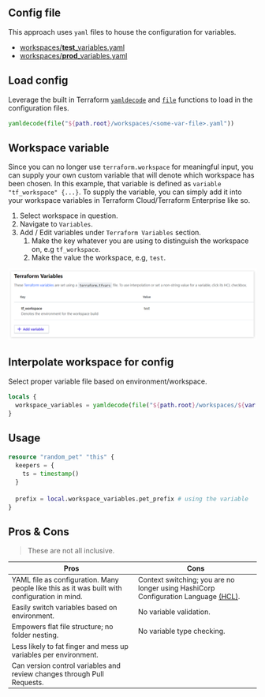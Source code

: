 ## Config file 

This approach uses `yaml` files to house the configuration for variables. 

- [workspaces/**test**_variables.yaml](./workspaces/test_variables.yaml)
- [workspaces/**prod**_variables.yaml](./workspaces/prod_variables.yaml)

## Load config

Leverage the built in Terraform [`yamldecode`](https://www.terraform.io/docs/configuration/functions/yamldecode.html) and [`file`](https://www.terraform.io/docs/configuration/functions/file.html) functions to load in the configuration files.

```tf
yamldecode(file("${path.root}/workspaces/<some-var-file>.yaml"))
```

## Workspace variable

Since you can no longer use `terraform.workspace` for meaningful input, you can supply your own custom variable that will denote which workspace has been chosen. In this example, that variable is defined as `variable "tf_workspace" {...}`. To supply the variable, you can simply add it into your workspace variables in Terraform Cloud/Terraform Enterprise like so.

1. Select workspace in question.
2. Navigate to `Variables`.
3. Add / Edit variables under `Terraform Variables` section.
    1. Make the key whatever you are using to distinguish the workspace on, e.g `tf_workspace`.
    2. Make the value the workspace, e.g, `test`.
    
![tf_workspace](./docs/tf_workspace.png)

## Interpolate workspace for config

Select proper variable file based on environment/workspace.

```tf
locals {
  workspace_variables = yamldecode(file("${path.root}/workspaces/${var.tf_workspace}_variables.yaml")) # evaluates to test_variables.yaml
}
```

## Usage

```tf
resource "random_pet" "this" {
  keepers = {
    ts = timestamp()
  }
  
  prefix = local.workspace_variables.pet_prefix # using the variable
}
```

## Pros & Cons

> These are not all inclusive.

| Pros | Cons |
| ---- | ---- |
| YAML file as configuration. Many people like this as it was built with configuration in mind. | Context switching; you are no longer using HashiCorp Configuration Language [(HCL)](https://www.terraform.io/docs/configuration/index.html). |
| Easily switch variables based on environment. | No variable validation. |
| Empowers flat file structure; no folder nesting. | No variable type checking. |
| Less likely to fat finger and mess up variables per environment. | |
| Can version control variables and review changes through Pull Requests. | |
